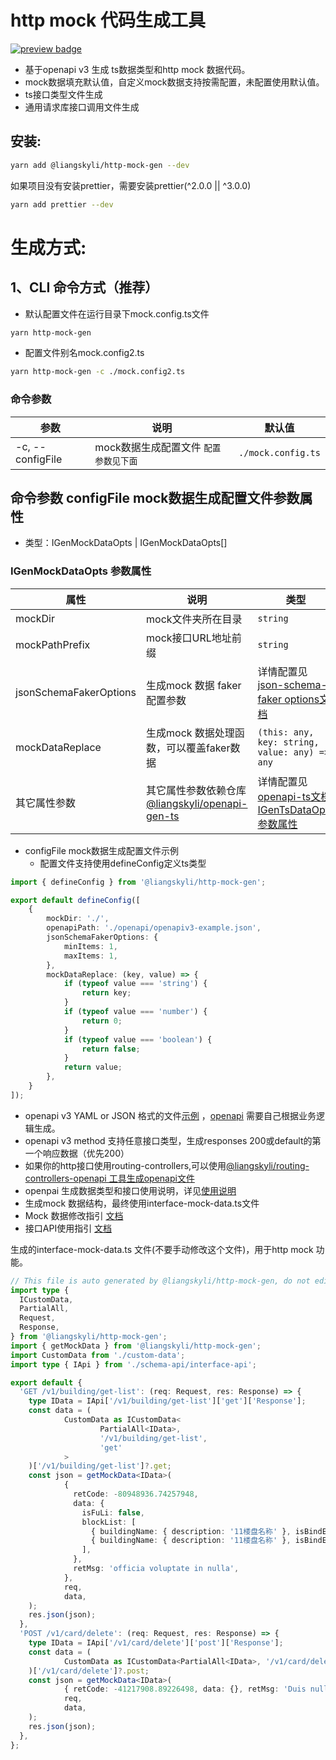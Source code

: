 # http mock 代码生成工具

<p>
  <a href="https://www.npmjs.com/package/@liangskyli/http-mock-gen">
   <img alt="preview badge" src="https://img.shields.io/npm/v/@liangskyli/http-mock-gen?label=%40liangskyli%2Fhttp-mock-gen">
  </a>
</p>

- 基于openapi v3 生成 ts数据类型和http mock 数据代码。
- mock数据填充默认值，自定义mock数据支持按需配置，未配置使用默认值。
- ts接口类型文件生成
- 通用请求库接口调用文件生成

## 安装:

```bash
yarn add @liangskyli/http-mock-gen --dev
```

如果项目没有安装prettier，需要安装prettier(^2.0.0 || ^3.0.0)
```bash
yarn add prettier --dev
```

# 生成方式:

## 1、CLI 命令方式（推荐）

- 默认配置文件在运行目录下mock.config.ts文件

```bash
yarn http-mock-gen
```

- 配置文件别名mock.config2.ts

```bash
yarn http-mock-gen -c ./mock.config2.ts
```

### 命令参数

| 参数               | 说明                     | 默认值                |
|------------------|------------------------|--------------------|
| -c, --configFile | mock数据生成配置文件 `配置参数见下面` | `./mock.config.ts` |

## 命令参数 configFile mock数据生成配置文件参数属性 

- 类型：IGenMockDataOpts | IGenMockDataOpts[]

### IGenMockDataOpts 参数属性

| 属性                     | 说明                                                                               | 类型                                                                                                                                     | 默认值                                                    |
|------------------------|----------------------------------------------------------------------------------|----------------------------------------------------------------------------------------------------------------------------------------|--------------------------------------------------------|
| mockDir                | mock文件夹所在目录                                                                      | `string`                                                                                                                               | `./`                                                   |
| mockPathPrefix         | mock接口URL地址前缀                                                                    | `string`                                                                                                                               | `undefined`                                            |
| jsonSchemaFakerOptions | 生成mock 数据 faker配置参数                                                              | 详情配置见 [json-schema-faker options文档](https://github.com/json-schema-faker/json-schema-faker/blob/HEAD/docs/README.md#available-options) | `{ alwaysFakeOptionals: true, fillProperties: false }` |
| mockDataReplace        | 生成mock 数据处理函数，可以覆盖faker数据                                                        | `(this: any, key: string, value: any) => any`                                                                                          | `undefined`                                            |
| 其它属性参数                 | 其它属性参数依赖仓库[@liangskyli/openapi-gen-ts](https://github.com/liangskyli/openapi-ts) | 详情配置见 [openapi-ts文档IGenTsDataOpts 参数属性](https://github.com/liangskyli/openapi-ts#igentsdataopts-%E5%8F%82%E6%95%B0%E5%B1%9E%E6%80%A7)  |                                                        |

- configFile mock数据生成配置文件示例
  - 配置文件支持使用defineConfig定义ts类型

```ts
import { defineConfig } from '@liangskyli/http-mock-gen';

export default defineConfig([
    {
        mockDir: './',
        openapiPath: './openapi/openapiv3-example.json',
        jsonSchemaFakerOptions: {
            minItems: 1,
            maxItems: 1,
        },
        mockDataReplace: (key, value) => {
            if (typeof value === 'string') {
                return key;
            }
            if (typeof value === 'number') {
                return 0;
            }
            if (typeof value === 'boolean') {
                return false;
            }
            return value;
        },
    }
]);

```

- openapi v3 YAML or JSON 格式的文件[示例](https://github.com/liangskyli/openapi-ts/blob/master/packages/openapi-gen-ts/docs/openapiv3-example.json) ，[openapi](https://www.openapis.org/) 需要自己根据业务逻辑生成。
- openapi v3 method 支持任意接口类型，生成responses 200或default的第一个响应数据（优先200）
- 如果你的http接口使用routing-controllers,可以使用[@liangskyli/routing-controllers-openapi 工具生成openapi文件](https://github.com/liangskyli/routing-controllers-openapi)
- openpai 生成数据类型和接口使用说明，详见[使用说明](https://github.com/liangskyli/openapi-ts)
- 生成mock 数据结构，最终使用interface-mock-data.ts文件
- Mock 数据修改指引 [文档](docs/http-mock-modify-guide.md)
- 接口API使用指引 [文档](https://github.com/liangskyli/openapi-ts/blob/master/packages/openapi-gen-ts/docs/request-api-guide.md)

生成的interface-mock-data.ts 文件(不要手动修改这个文件)，用于http mock 功能。

```ts
// This file is auto generated by @liangskyli/http-mock-gen, do not edit!
import type {
  ICustomData,
  PartialAll,
  Request,
  Response,
} from '@liangskyli/http-mock-gen';
import { getMockData } from '@liangskyli/http-mock-gen';
import CustomData from './custom-data';
import type { IApi } from './schema-api/interface-api';

export default {
  'GET /v1/building/get-list': (req: Request, res: Response) => {
    type IData = IApi['/v1/building/get-list']['get']['Response'];
    const data = (
            CustomData as ICustomData<
                    PartialAll<IData>,
                    '/v1/building/get-list',
                    'get'
            >
    )['/v1/building/get-list']?.get;
    const json = getMockData<IData>(
            {
              retCode: -80948936.74257948,
              data: {
                isFuLi: false,
                blockList: [
                  { buildingName: { description: '11楼盘名称' }, isBindErp: true },
                  { buildingName: { description: '11楼盘名称' }, isBindErp: false },
                ],
              },
              retMsg: 'officia voluptate in nulla',
            },
            req,
            data,
    );
    res.json(json);
  },
  'POST /v1/card/delete': (req: Request, res: Response) => {
    type IData = IApi['/v1/card/delete']['post']['Response'];
    const data = (
            CustomData as ICustomData<PartialAll<IData>, '/v1/card/delete', 'post'>
    )['/v1/card/delete']?.post;
    const json = getMockData<IData>(
            { retCode: -41217908.89226498, data: {}, retMsg: 'Duis nulla' },
            req,
            data,
    );
    res.json(json);
  },
};
```

